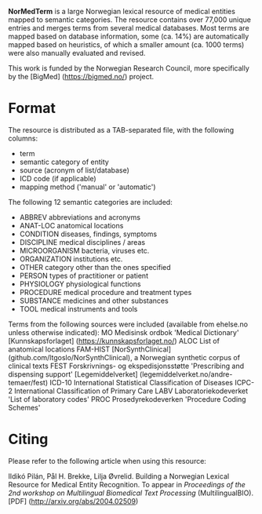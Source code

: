 
**NorMedTerm** is a large Norwegian lexical resource of medical entities mapped to semantic categories. The resource contains over 77,000 unique entries and merges terms from several medical databases. Most terms are mapped based on database information, some (ca. 14%) are automatically mapped based on heuristics, of which a smaller amount (ca. 1000 terms) were also manually evaluated and revised. 

This work is funded by the Norwegian Research Council, more specifically by the [BigMed] (https://bigmed.no/) project.

# Format

The resource is distributed as a TAB-separated file, with the following columns:
- term
- semantic category of entity
- source (acronym of list/database)
- ICD code (if applicable)
- mapping method ('manual' or 'automatic')

The following 12 semantic categories are included:

- ABBREV        abbreviations and acronyms
- ANAT-LOC	    anatomical locations
- CONDITION	    diseases, findings, symptoms 
- DISCIPLINE	  medical disciplines / areas
- MICROORGANISM bacteria, viruses etc.
- ORGANIZATION	institutions etc.
- OTHER		      category other than the ones specified
- PERSON 	      types of practitioner or patient
- PHYSIOLOGY 	  physiological functions
- PROCEDURE 	  medical procedure and treatment types
- SUBSTANCE 	  medicines and other substances
- TOOL 		      medical instruments and tools

Terms from the following sources were included (available from ehelse.no unless otherwise indicated):
MO 		    Medisinsk ordbok 'Medical Dictionary' [Kunnskapsforlaget] (https://kunnskapsforlaget.no/)
ALOC		  List of anatomical locations
FAM-HIST 	[NorSynthClinical] (github.com/ltgoslo/NorSynthClinical), a Norwegian synthetic corpus of clinical texts
FEST      Forskrivnings- og ekspedisjonsstøtte 'Prescribing and dispensing support' [Legemiddelverket] (legemiddelverket.no/andre-temaer/fest)
ICD-10 	  International Statistical Classification of Diseases
ICPC-2 	  International Classification of Primary Care
LABV 		  Laboratoriekodeverket 'List of laboratory codes'
PROC 		  Prosedyrekodeverken 'Procedure Coding Schemes'

# Citing

Please refer to the following article when using this resource:

Ildikó Pilán, Pål H. Brekke, Lilja Øvrelid. Building a Norwegian Lexical Resource for Medical Entity Recognition. To appear in *Proceedings of the 2nd workshop on Multilingual Biomedical Text Processing* (MultilingualBIO). [PDF] (http://arxiv.org/abs/2004.02509)
 
